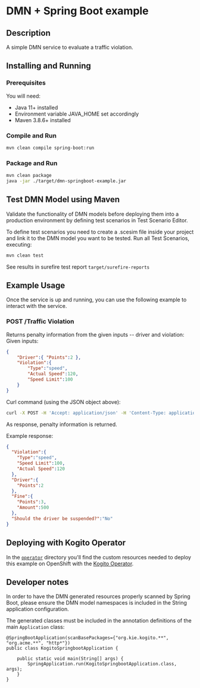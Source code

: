 # DMN + Spring Boot example

## Description

A simple DMN service to evaluate a traffic violation.

## Installing and Running

### Prerequisites

You will need:
  - Java 11+ installed
  - Environment variable JAVA_HOME set accordingly
  - Maven 3.8.6+ installed

### Compile and Run

```sh
mvn clean compile spring-boot:run
```

### Package and Run

```sh
mvn clean package
java -jar ./target/dmn-springboot-example.jar
```

## Test DMN Model using Maven

Validate the functionality of DMN models before deploying them into a production environment by defining test scenarios in Test Scenario Editor. 

To define test scenarios you need to create a .scesim file inside your project and link it to the DMN model you want to be tested. Run all Test Scenarios, executing:

```sh
mvn clean test
```
See results in surefire test report `target/surefire-reports` 

## Example Usage

Once the service is up and running, you can use the following example to interact with the service.

### POST /Traffic Violation

Returns penalty information from the given inputs -- driver and violation:
Given inputs:

```json
{
    "Driver":{ "Points":2 },
    "Violation":{
        "Type":"speed",
        "Actual Speed":120,
        "Speed Limit":100
    }
}
```

Curl command (using the JSON object above):

```sh
curl -X POST -H 'Accept: application/json' -H 'Content-Type: application/json' -d '{"Driver":{"Points":2},"Violation":{"Type":"speed","Actual Speed":120,"Speed Limit":100}}' http://localhost:8080/Traffic%20Violation
```

As response, penalty information is returned.

Example response:
```json
{
  "Violation":{
    "Type":"speed",
    "Speed Limit":100,
    "Actual Speed":120
  },
  "Driver":{
    "Points":2
  },
  "Fine":{
    "Points":3,
    "Amount":500
  },
  "Should the driver be suspended?":"No"
}
```


## Deploying with Kogito Operator

In the [`operator`](operator) directory you'll find the custom resources needed to deploy this example on OpenShift with the [Kogito Operator](https://docs.jboss.org/kogito/release/latest/html_single/#chap_kogito-deploying-on-openshift).

## Developer notes

In order to have the DMN generated resources properly scanned by Spring Boot, please ensure the DMN model namespaces
 is included in the String application configuration.

The generated classes must be included in the annotation definitions of the main `Application` class:

```
@SpringBootApplication(scanBasePackages={"org.kie.kogito.**", "org.acme.**", "http*"})
public class KogitoSpringbootApplication {

    public static void main(String[] args) {
        SpringApplication.run(KogitoSpringbootApplication.class, args);
    }
}
```


